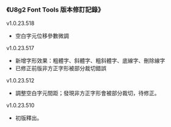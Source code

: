 ### 《U8g2 Font Tools 版本修訂記錄》
v1.0.23.518
- 空白字元位移參數微調

v1.0.23.517
- 新增字形效果：粗體字、斜體字、粗斜體字、底線字、刪除線字
- 已修正前版非方正字形被部分裁切錯誤  

v1.0.23.512
- 調整空白字元間距；發現非方正字形會被部分裁切，待修正。

v1.0.23.510
- 初版釋出。